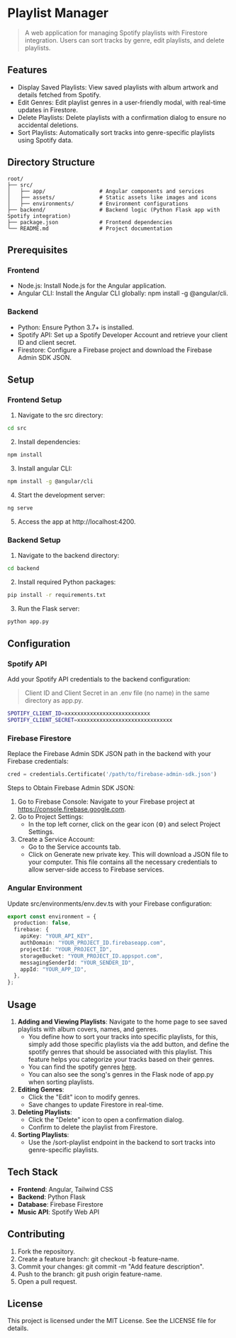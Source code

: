 # Playlist Manager
> A web application for managing Spotify playlists with Firestore integration. Users can sort tracks by genre, edit playlists, and delete playlists.

## Features
* Display Saved Playlists: View saved playlists with album artwork and details fetched from Spotify.
* Edit Genres: Edit playlist genres in a user-friendly modal, with real-time updates in Firestore.
* Delete Playlists: Delete playlists with a confirmation dialog to ensure no accidental deletions.
* Sort Playlists: Automatically sort tracks into genre-specific playlists using Spotify data.

## Directory Structure
```plain text
root/
├── src/
│   ├── app/                 # Angular components and services
│   ├── assets/              # Static assets like images and icons
│   ├── environments/        # Environment configurations
├── backend/                 # Backend logic (Python Flask app with Spotify integration)
├── package.json             # Frontend dependencies
└── README.md                # Project documentation
```

## Prerequisites
### Frontend
* Node.js: Install Node.js for the Angular application.
* Angular CLI: Install the Angular CLI globally: npm install -g @angular/cli.

### Backend
* Python: Ensure Python 3.7+ is installed.
* Spotify API: Set up a Spotify Developer Account and retrieve your client ID and client secret.
* Firestore: Configure a Firebase project and download the Firebase Admin SDK JSON.

## Setup
### Frontend Setup
1. Navigate to the src directory:
```bash
cd src
```
2. Install dependencies:
```bash
npm install
```
3. Install angular CLI:
```bash
npm install -g @angular/cli
```
4. Start the development server:
```bash
ng serve
```
5. Access the app at http://localhost:4200.

### Backend Setup
1. Navigate to the backend directory:
```bash
cd backend
```
2. Install required Python packages:
```bash
pip install -r requirements.txt
```
3. Run the Flask server:
```bash
python app.py
```

## Configuration
### Spotify API
Add your Spotify API credentials to the backend configuration:
> Client ID and Client Secret in an .env file (no name) in the same directory as app.py.
```bash
SPOTIFY_CLIENT_ID=xxxxxxxxxxxxxxxxxxxxxxxxxxx
SPOTIFY_CLIENT_SECRET=xxxxxxxxxxxxxxxxxxxxxxxxxxxxxx
```

### Firebase Firestore
Replace the Firebase Admin SDK JSON path in the backend with your Firebase credentials:
```python
cred = credentials.Certificate('/path/to/firebase-admin-sdk.json')
```
Steps to Obtain Firebase Admin SDK JSON:
1. Go to Firebase Console: Navigate to your Firebase project at https://console.firebase.google.com.
2. Go to Project Settings:
    * In the top left corner, click on the gear icon (⚙️) and select Project Settings.
3. Create a Service Account:
    * Go to the Service accounts tab.
    * Click on Generate new private key. This will download a JSON file to your computer. This file contains all the necessary credentials to allow server-side access to Firebase services.

### Angular Environment
Update src/environments/env.dev.ts with your Firebase configuration:
```typescript
export const environment = {
  production: false,
  firebase: {
    apiKey: "YOUR_API_KEY",
    authDomain: "YOUR_PROJECT_ID.firebaseapp.com",
    projectId: "YOUR_PROJECT_ID",
    storageBucket: "YOUR_PROJECT_ID.appspot.com",
    messagingSenderId: "YOUR_SENDER_ID",
    appId: "YOUR_APP_ID",
  },
};
```

## Usage
1. **Adding and Viewing Playlists**: Navigate to the home page to see saved playlists with album covers, names, and genres.
    * You define how to sort your tracks into specific playlists, for this, simply add those specific playlists via the add button, and define the spotify genres that should be associated with this playlist. This feature helps you categorize your tracks based on their genres.
    * You can find the spotify genres [here](https://gist.github.com/andytlr/4104c667a62d8145aa3a).
    * You can also see the song's genres in the Flask node of app.py when sorting playlists.
2. **Editing Genres**:
    * Click the "Edit" icon to modify genres.
    * Save changes to update Firestore in real-time.
3. **Deleting Playlists**:
    * Click the "Delete" icon to open a confirmation dialog.
    * Confirm to delete the playlist from Firestore.
4. **Sorting Playlists**:
    * Use the /sort-playlist endpoint in the backend to sort tracks into genre-specific playlists.

## Tech Stack
* **Frontend**: Angular, Tailwind CSS
* **Backend**: Python Flask
* **Database**: Firebase Firestore
* **Music API**: Spotify Web API

## Contributing
1. Fork the repository.
2. Create a feature branch: git checkout -b feature-name.
3. Commit your changes: git commit -m "Add feature description".
4. Push to the branch: git push origin feature-name.
5. Open a pull request.

## License
This project is licensed under the MIT License. See the LICENSE file for details.
